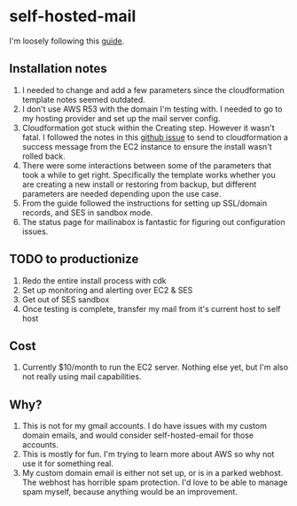 # self-hosted-mail

I'm loosely following this [guide](https://aws.amazon.com/blogs/opensource/fully-automated-deployment-of-an-open-source-mail-server-on-aws/).

## Installation notes

1. I needed to change and add a few parameters since the cloudformation template notes seemed outdated.
2. I don't use AWS R53 with the domain I'm testing with. I needed to go to my hosting provider and set up the mail server config.
3. Cloudformation got stuck within the Creating step. However it wasn't fatal. I followed the notes in this [github issue](https://github.com/aws-samples/aws-opensource-mailserver/issues/1) to send to cloudformation a success message from the EC2 instance to ensure the install wasn't rolled back.
4. There were some interactions between some of the parameters that took a while to get right. Specifically the template works whether you are creating a new install or restoring from backup, but different parameters are needed depending upon the use case.
5. From the guide followed the instructions for setting up SSL/domain records, and SES in sandbox mode.
6. The status page for mailinabox is fantastic for figuring out configuration issues.

## TODO to productionize

1. Redo the entire install process with cdk
2. Set up monitoring and alerting over EC2 & SES
3. Get out of SES sandbox
4. Once testing is complete, transfer my mail from it's current host to self host

## Cost

1. Currently $10/month to run the EC2 server. Nothing else yet, but I'm also not really using mail capabilities.

## Why?

1. This is not for my gmail accounts. I do have issues with my custom domain emails, and would consider self-hosted-email for those accounts.
2. This is mostly for fun. I'm trying to learn more about AWS so why not use it for something real.
3. My custom domain email is either not set up, or is in a parked webhost. The webhost has horrible spam protection. I'd love to be able to manage spam myself, because anything would be an improvement.
